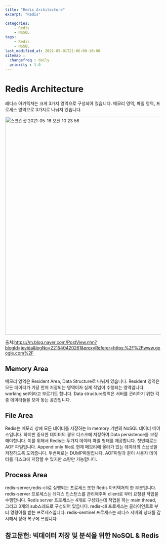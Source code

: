 ```yaml
---
title: "Redis Architecture"
excerpt: "Redis"

categories:
    - Redis
    - NoSQL
tags:
    - Redis
    - NoSQL
last_modified_at: 2021-05-01T21:06:00-10:00
sitemap :
  changefreq : daily
  priority : 1.0
--- 
```

# Redis Architecture
레디스 아키텍쳐는 크게 3가지 영역으로 구성되어 있습니다. 메모리 영역, 파일 영역, 프로세스 영역으로 3가지로 나눠져 있습니다.

<img width="704" alt="스크린샷 2021-05-16 오전 10 23 56" src="https://user-images.githubusercontent.com/61309514/118382472-f29d1b80-b630-11eb-9297-a299f46d35ff.png">


출처:https://m.blog.naver.com/PostView.nhn?blogId=jevida&logNo=221540420261&proxyReferer=https:%2F%2Fwww.google.com%2F
## Memory Area

메모리 영역은 Resident Area, Data Structure로 나눠져 있습니다. Resident 영역은 모든 데이터가 가장 먼저 저장되는 영역이자 실제 작업이 수행되는 영역입니다. working set이라고 부르기도 합니다. Data structure영역은 서버를 관리하기 위한 각종 데이터들을 모아 놓는 공간입니다.

## File Area
Redis는 메모리 상에 모든 데이터를 저장하는 In memory 기반의 NoSQL 데이터 베이스입니다. 하지만 중요한 데이터의 경우 디스크에 저장하여 Data persistence를 보장해야합니다. 이를 위해서 Redis는 두가지 데이터 파일 형태를 제공합니다. 첫번째로는 AOF 파일입니다. Append only file로 현재 메모리에 올라가 있는 데이터의 스냅샷을 저장하도록 도와줍니다. 두번째로는 DUMP파일입니다. AOF파일과 같이 사용자 데이터를 디스크에 저장할 수 있지만 소량만 가능합니다.

## Process Area
redis-server,redis-cli로 실행되는 프로세스 또한 Redis 아키텍쳐의 한 부분입니다. redis-server 프로세스는 레디스 인스턴스를 관리해주며 client로 부터 요청된 작업을 수행합니다. Redis server 프로세스는 4개로 구성되는데 작업을 하는 main thread, 그리고 3개의 sub스레드로 구성되어 있씁니다. redis-cli 프로세스는 클라이언트로 부터 명령어를 받는 프로세스입니다. redis-sentinel 프로세스는 레디스 서버의 상태를 감시해서 장애 복구에 쓰입니다.
<br>

## 참고문헌: 빅데이터 저장 및 분석을 위한 NoSQL & Redis